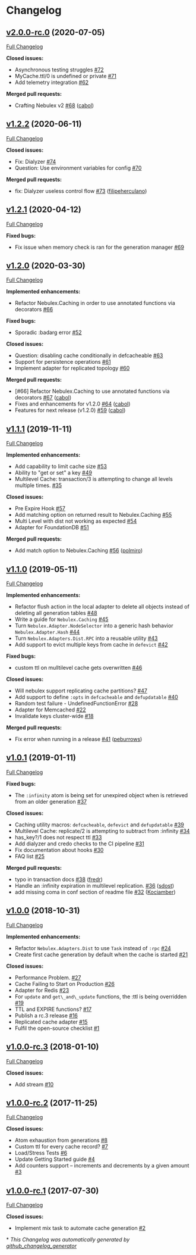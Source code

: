 # Changelog

## [v2.0.0-rc.0](https://github.com/cabol/nebulex/tree/v2.0.0-rc.0) (2020-07-05)

[Full Changelog](https://github.com/cabol/nebulex/compare/v1.2.2...v2.0.0-rc.0)

**Closed issues:**

- Asynchronous testing struggles [\#72](https://github.com/cabol/nebulex/issues/72)
- MyCache.ttl/0 is undefined or private [\#71](https://github.com/cabol/nebulex/issues/71)
- Add telemetry integration [\#62](https://github.com/cabol/nebulex/issues/62)

**Merged pull requests:**

- Crafting Nebulex v2 [\#68](https://github.com/cabol/nebulex/pull/68) ([cabol](https://github.com/cabol))

## [v1.2.2](https://github.com/cabol/nebulex/tree/v1.2.2) (2020-06-11)

[Full Changelog](https://github.com/cabol/nebulex/compare/v1.2.1...v1.2.2)

**Closed issues:**

- Fix: Dialyzer  [\#74](https://github.com/cabol/nebulex/issues/74)
- Question: Use environment variables for config [\#70](https://github.com/cabol/nebulex/issues/70)

**Merged pull requests:**

- fix: Dialyzer useless control flow [\#73](https://github.com/cabol/nebulex/pull/73) ([filipeherculano](https://github.com/filipeherculano))

## [v1.2.1](https://github.com/cabol/nebulex/tree/v1.2.1) (2020-04-12)

[Full Changelog](https://github.com/cabol/nebulex/compare/v1.2.0...v1.2.1)

**Fixed bugs:**

- Fix issue when memory check is ran for the generation manager [\#69](https://github.com/cabol/nebulex/issues/69)

## [v1.2.0](https://github.com/cabol/nebulex/tree/v1.2.0) (2020-03-30)

[Full Changelog](https://github.com/cabol/nebulex/compare/v1.1.1...v1.2.0)

**Implemented enhancements:**

- Refactor Nebulex.Caching in order to use annotated functions via decorators [\#66](https://github.com/cabol/nebulex/issues/66)

**Fixed bugs:**

- Sporadic :badarg error [\#52](https://github.com/cabol/nebulex/issues/52)

**Closed issues:**

- Question: disabling cache conditionally in defcacheable [\#63](https://github.com/cabol/nebulex/issues/63)
- Support for persistence operations [\#61](https://github.com/cabol/nebulex/issues/61)
- Implement adapter for replicated topology [\#60](https://github.com/cabol/nebulex/issues/60)

**Merged pull requests:**

- \[\#66\] Refactor Nebulex.Caching to use annotated functions via decorators [\#67](https://github.com/cabol/nebulex/pull/67) ([cabol](https://github.com/cabol))
- Fixes and enhancements for v1.2.0 [\#64](https://github.com/cabol/nebulex/pull/64) ([cabol](https://github.com/cabol))
- Features for next release \(v1.2.0\) [\#59](https://github.com/cabol/nebulex/pull/59) ([cabol](https://github.com/cabol))

## [v1.1.1](https://github.com/cabol/nebulex/tree/v1.1.1) (2019-11-11)

[Full Changelog](https://github.com/cabol/nebulex/compare/v1.1.0...v1.1.1)

**Implemented enhancements:**

- Add capability to limit cache size  [\#53](https://github.com/cabol/nebulex/issues/53)
- Ability to "get or set" a key [\#49](https://github.com/cabol/nebulex/issues/49)
- Multilevel Cache: transaction/3 is attempting to change all levels multiple times. [\#35](https://github.com/cabol/nebulex/issues/35)

**Closed issues:**

- Pre Expire Hook [\#57](https://github.com/cabol/nebulex/issues/57)
- Add matching option on returned result to Nebulex.Caching [\#55](https://github.com/cabol/nebulex/issues/55)
- Multi Level with dist not working as expected [\#54](https://github.com/cabol/nebulex/issues/54)
- Adapter for FoundationDB [\#51](https://github.com/cabol/nebulex/issues/51)

**Merged pull requests:**

- Add match option to Nebulex.Caching [\#56](https://github.com/cabol/nebulex/pull/56) ([polmiro](https://github.com/polmiro))

## [v1.1.0](https://github.com/cabol/nebulex/tree/v1.1.0) (2019-05-11)

[Full Changelog](https://github.com/cabol/nebulex/compare/v1.0.1...v1.1.0)

**Implemented enhancements:**

- Refactor flush action in the local adapter to delete all objects instead of deleting all generation tables [\#48](https://github.com/cabol/nebulex/issues/48)
- Write a guide for `Nebulex.Caching` [\#45](https://github.com/cabol/nebulex/issues/45)
- Turn `Nebulex.Adapter.NodeSelector` into a generic hash behavior `Nebulex.Adapter.Hash` [\#44](https://github.com/cabol/nebulex/issues/44)
- Turn `Nebulex.Adapters.Dist.RPC` into a reusable utility [\#43](https://github.com/cabol/nebulex/issues/43)
- Add support to evict multiple keys from cache in `defevict`  [\#42](https://github.com/cabol/nebulex/issues/42)

**Fixed bugs:**

- custom ttl on mulltilevel cache gets overwritten [\#46](https://github.com/cabol/nebulex/issues/46)

**Closed issues:**

- Will nebulex support replicating cache partitions? [\#47](https://github.com/cabol/nebulex/issues/47)
- Add support to define `:opts` in `defcacheable` and `defupdatable` [\#40](https://github.com/cabol/nebulex/issues/40)
- Random test failure - UndefinedFunctionError [\#28](https://github.com/cabol/nebulex/issues/28)
- Adapter for Memcached [\#22](https://github.com/cabol/nebulex/issues/22)
- Invalidate keys cluster-wide [\#18](https://github.com/cabol/nebulex/issues/18)

**Merged pull requests:**

- Fix error when running in a release [\#41](https://github.com/cabol/nebulex/pull/41) ([peburrows](https://github.com/peburrows))

## [v1.0.1](https://github.com/cabol/nebulex/tree/v1.0.1) (2019-01-11)

[Full Changelog](https://github.com/cabol/nebulex/compare/v1.0.0...v1.0.1)

**Fixed bugs:**

- The `:infinity` atom is being set for unexpired object when is retrieved from an older generation [\#37](https://github.com/cabol/nebulex/issues/37)

**Closed issues:**

- Caching utility macros: `defcacheable`, `defevict` and `defupdatable` [\#39](https://github.com/cabol/nebulex/issues/39)
- Multilevel Cache: replicate/2 is attempting to subtract from :infinity [\#34](https://github.com/cabol/nebulex/issues/34)
- has\_key?/1 does not respect ttl [\#33](https://github.com/cabol/nebulex/issues/33)
- Add dialyzer and credo checks to the CI pipeline [\#31](https://github.com/cabol/nebulex/issues/31)
- Fix documentation about hooks [\#30](https://github.com/cabol/nebulex/issues/30)
- FAQ list [\#25](https://github.com/cabol/nebulex/issues/25)

**Merged pull requests:**

- typo in transaction docs [\#38](https://github.com/cabol/nebulex/pull/38) ([fredr](https://github.com/fredr))
- Handle an :infinity expiration in multilevel replication. [\#36](https://github.com/cabol/nebulex/pull/36) ([sdost](https://github.com/sdost))
- add missing coma in conf section of readme file [\#32](https://github.com/cabol/nebulex/pull/32) ([Kociamber](https://github.com/Kociamber))

## [v1.0.0](https://github.com/cabol/nebulex/tree/v1.0.0) (2018-10-31)

[Full Changelog](https://github.com/cabol/nebulex/compare/v1.0.0-rc.3...v1.0.0)

**Implemented enhancements:**

- Refactor `Nebulex.Adapters.Dist` to use `Task` instead of `:rpc` [\#24](https://github.com/cabol/nebulex/issues/24)
- Create first cache generation by default when the cache is started [\#21](https://github.com/cabol/nebulex/issues/21)

**Closed issues:**

- Performance Problem. [\#27](https://github.com/cabol/nebulex/issues/27)
- Cache Failing to Start on Production [\#26](https://github.com/cabol/nebulex/issues/26)
- Adapter for Redis [\#23](https://github.com/cabol/nebulex/issues/23)
- For `update` and `get\_and\_update` functions, the :ttl is being overridden [\#19](https://github.com/cabol/nebulex/issues/19)
- TTL and EXPIRE functions? [\#17](https://github.com/cabol/nebulex/issues/17)
- Publish a rc.3 release [\#16](https://github.com/cabol/nebulex/issues/16)
- Replicated cache adapter [\#15](https://github.com/cabol/nebulex/issues/15)
- Fulfil the open-source checklist [\#1](https://github.com/cabol/nebulex/issues/1)

## [v1.0.0-rc.3](https://github.com/cabol/nebulex/tree/v1.0.0-rc.3) (2018-01-10)

[Full Changelog](https://github.com/cabol/nebulex/compare/v1.0.0-rc.2...v1.0.0-rc.3)

**Closed issues:**

- Add stream [\#10](https://github.com/cabol/nebulex/issues/10)

## [v1.0.0-rc.2](https://github.com/cabol/nebulex/tree/v1.0.0-rc.2) (2017-11-25)

[Full Changelog](https://github.com/cabol/nebulex/compare/v1.0.0-rc.1...v1.0.0-rc.2)

**Closed issues:**

- Atom exhaustion from generations [\#8](https://github.com/cabol/nebulex/issues/8)
- Custom ttl for every cache record? [\#7](https://github.com/cabol/nebulex/issues/7)
- Load/Stress Tests [\#6](https://github.com/cabol/nebulex/issues/6)
- Update Getting Started guide [\#4](https://github.com/cabol/nebulex/issues/4)
- Add counters support – increments and decrements by a given amount [\#3](https://github.com/cabol/nebulex/issues/3)

## [v1.0.0-rc.1](https://github.com/cabol/nebulex/tree/v1.0.0-rc.1) (2017-07-30)

[Full Changelog](https://github.com/cabol/nebulex/compare/64dbc38a7e330bb15a1f7372c6d3a97b82d61cc4...v1.0.0-rc.1)

**Closed issues:**

- Implement mix task to automate cache generation [\#2](https://github.com/cabol/nebulex/issues/2)



\* *This Changelog was automatically generated by [github_changelog_generator](https://github.com/github-changelog-generator/github-changelog-generator)*
